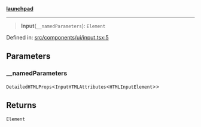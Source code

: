 [**launchpad**](index.md)

***

> **Input**(`__namedParameters`): `Element`

Defined in: [src/components/ui/input.tsx:5](https://github.com/victorbratov/launchpad/blob/3cec89d9fa4be2794c552b4b2e488c08b6798868/src/components/ui/input.tsx#L5)

## Parameters

### \_\_namedParameters

`DetailedHTMLProps`\<`InputHTMLAttributes`\<`HTMLInputElement`\>\>

## Returns

`Element`

